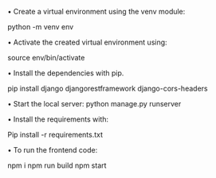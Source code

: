 

•	Create a virtual environment using the venv module:

python -m venv env

•	Activate the created virtual environment using:

source env/bin/activate

•	Install the dependencies with pip. 

pip install django djangorestframework django-cors-headers

•	Start the local server:
python manage.py runserver

•	Install the requirements with:

Pip install -r requirements.txt

•	To run the frontend code:

npm i
npm run build 
npm start
